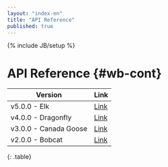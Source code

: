 ```yaml
---
layout: "index-en"
title: "API Reference"
published: true
---
```


{% include JB/setup %}

# API Reference {#wb-cont}

| Version | Link |
|---|---|
| v5.0.0 - Elk | [Link](5.0/yuidoc/) |
| v4.0.0 - Dragonfly | [Link](4.0/yuidoc/) |
| v3.0.0 - Canada Goose | [Link](3.0/yuidoc/) |
| v2.0.0 - Bobcat | [Link](2.0/yuidoc/) |
{: .table}